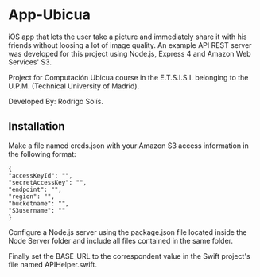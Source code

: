 # App-Ubicua
iOS app that lets the user take a picture and immediately share it with his friends without loosing a lot of image quality. An example API REST server was developed for this project using Node.js, Express 4 and Amazon Web Services' S3.

Project for Computación Ubicua course in the E.T.S.I.S.I. belonging to the U.P.M. (Technical University of Madrid).

Developed By: Rodrigo Solís.

## Installation

Make a file named creds.json with your Amazon S3 access information in the following format:
<pre><code>{
"accessKeyId": "",
"secretAccessKey": "",
"endpoint": "",
"region": "",
"bucketname": "",
"S3username": ""
}</pre></code>

Configure a Node.js server using the package.json file located inside the Node Server folder and include all files contained in the same folder.

Finally set the BASE_URL to the correspondent value in the Swift project's file named APIHelper.swift.
